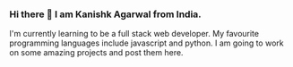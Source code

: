 ### Hi there 👋 I am Kanishk Agarwal from India.

I'm currently learning to be a full stack web developer. My favourite programming languages include javascript and python. I am going to work on some amazing projects and post them here.

<!--
**kanishkagarwal6101/kanishkagarwal6101** is a ✨ _special_ ✨ repository because its `README.md` (this file) appears on your GitHub profile.

Here are my Github stats :

[![Kanishk's GitHub stats](https://github-readme-stats.vercel.app/api?username=kanishkagarwal6101&show_icons=true&theme=tokyonight)](https://github.com/kanishkagarwal6101/github-readme-stats)
[![Top Langs](https://github-readme-stats.vercel.app/api/top-langs/?username=kanishkagarwal6101&show_icons=true&theme=tokyonight)](https://github.com/kanishkagarwal6101/github-readme-stats)
